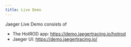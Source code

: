 ```yaml
---
title: Live Demo
---
```


Jaeger Live Demo consists of

  * The HotROD app: https://demo.jaegertracing.io/hotrod
  * Jaeger UI: https://demo.jaegertracing.io/
